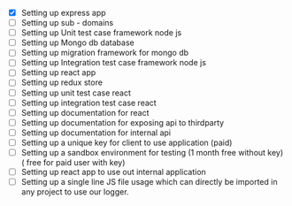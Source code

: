 - [x] Setting up express app
- [ ] Setting up sub - domains
- [ ] Setting up Unit test case framework node js
- [ ] Setting up Mongo db database
- [ ] Setting up migration framework for mongo db
- [ ] Setting up Integration test case framework  node js
- [ ] Setting up react app
- [ ] Setting up redux store
- [ ] Setting up unit test case react
- [ ] Setting up integration test case react
- [ ] Setting up documentation for react
- [ ] Setting up documentation for exposing api to thirdparty
- [ ] Setting up documentation for internal api
- [ ] Setting up a unique key for client to use application (paid)
- [ ] Setting up a sandbox environment for testing (1 month free without key) ( free for paid user with key)
- [ ] Setting up react app to use out internal application
- [ ] Setting up a single line JS file usage which can directly be imported in any project to use our logger.